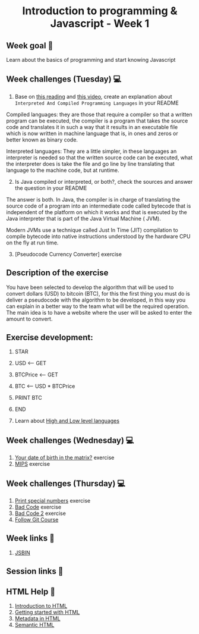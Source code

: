 <h1 align="center">Introduction to programming & Javascript - Week 1</h1>

## Week goal 🏁

<p>Learn about the basics of programming and start knowing Javascript</p>

## Week challenges (Tuesday) 💻

1. Base on [this reading](https://www.freecodecamp.org/news/compiled-versus-interpreted-languages/) and [this video](https://www.youtube.com/watch?v=I1f45REi3k4), create an explanation about `Interpreted And Compiled Programming Languages` in your README

Compiled languages: they are those that require a compiler so that a written program can be executed, the compiler is a program that takes the source code and translates it in such a way that it results in an executable file which is now written in machine language that is, in ones and zeros or better known as binary code.

Interpreted languages: They are a little simpler, in these languages an interpreter is needed so that the written source code can be executed, what the interpreter does is take the file and go line by line translating that language to the machine code, but at runtime.

2. Is Java compiled or interpreted, or both?, check the sources and answer the question in your README

The answer is both. In Java, the compiler is in charge of translating the source code of a program into an intermediate code called bytecode that is independent of the platform on which it works and that is executed by the Java interpreter that is part of the Java Virtual Machine ( JVM).

Modern JVMs use a technique called Just In Time (JIT) compilation to compile bytecode into native instructions understood by the hardware CPU on the fly at run time.
 
3. [Pseudocode Currency Converter] exercise

## Description of the exercise

You have been selected to develop the algorithm that will be used to convert dollars (USD) to bitcoin (BTC), for this the first thing you must do is deliver a pseudocode with the algorithm to be developed, in this way you can explain in a better way to the team what will be the required operation. The main idea is to have a website where the user will be asked to enter the amount to convert.

## Exercise development:

1. STAR  

2. USD <-- GET 

3. BTCPrice <-- GET 

4. BTC <-- USD * BTCPrice  

5. PRINT BTC 

6. END 



5. Learn about [High and Low level languages](https://www.youtube.com/watch?v=bUWCD45qniA)

## Week challenges (Wednesday) 💻

1. [Your date of birth in the matrix?](./exercises/e01/desc) exercise
2. [MIPS](./exercises/e02/desc) exercise

## Week challenges (Thursday) 💻

1. [Print special numbers](./exercises/e03/desc) exercise
2. [Bad Code](./exercises/e04/desc) exercise
3. [Bad Code 2](./exercises/e05/desc) exercise
4. [Follow Git Course](https://www.udacity.com/course/version-control-with-git--ud123)

## Week links 🔗

1. [JSBIN](https://jsbin.com/mafowaceyi/edit?js,console)

## Session links 🔗

## HTML Help 📄

1. [Introduction to HTML](https://developer.mozilla.org/en-US/docs/Glossary/HTML)
2. [Getting started with HTML](https://developer.mozilla.org/en-US/docs/Learn/HTML/Introduction_to_HTML/Getting_started)
3. [Metadata in HTML](https://developer.mozilla.org/en-US/docs/Learn/HTML/Introduction_to_HTML/The_head_metadata_in_HTML)
4. [Semantic HTML](https://www.w3schools.com/html/html5_semantic_elements.asp)
